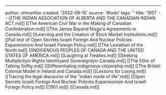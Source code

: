 ---
author: ohmanfoo
created: '2022-09-15'
source: '#todo'
tags: ''
title: '1951'
---[[THE INDIAN ASSOCIATION OF ALBERTA AND THE CANADIAN INDIAN ACT.md]]
[[The American Civil War in the Making of Canadian Confederation.md]]
[[The James Bayand Nisg̲a'a Agreements in Canada.md]]
[[Learning and the Creation of Stock Market Institutions.md]]
[[Full text of Open Secrets Israeli Foreign And Nuclear Policies Expansionism And Israeli Foreign Policy.md]]
[[The Leviathan of the North.md]]
[[INDIGENOUS PEOPLES OF CANADA AND THE UNITED STATES OF AMERICA.md]]
[[Laughing at Treaties.md]]
[[Seeking Multiplicityin Rights Identityand Sovereigntyin Canada.md]]
[[The Ethic of Talking Softly.md]]
[[Differentiating indigenous citizenship.md]]
[[The British Colonial Model in Ireland and Canada.md]]
[[Lessons for Losing.md]]
[[Tracing the legal discourse of the “indian mode of life”.md]]
[[Open Secrets Israeli Foreign And Nuclear Policies Expansionism And Israeli Foreign Policy.md]]
[[1951.md]]
[[Canada.md]]
